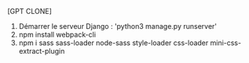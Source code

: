 [GPT CLONE]

1. Démarrer le serveur Django : 'python3 manage.py runserver'
2. npm install webpack-cli
3. npm i sass sass-loader node-sass style-loader css-loader mini-css-extract-plugin
